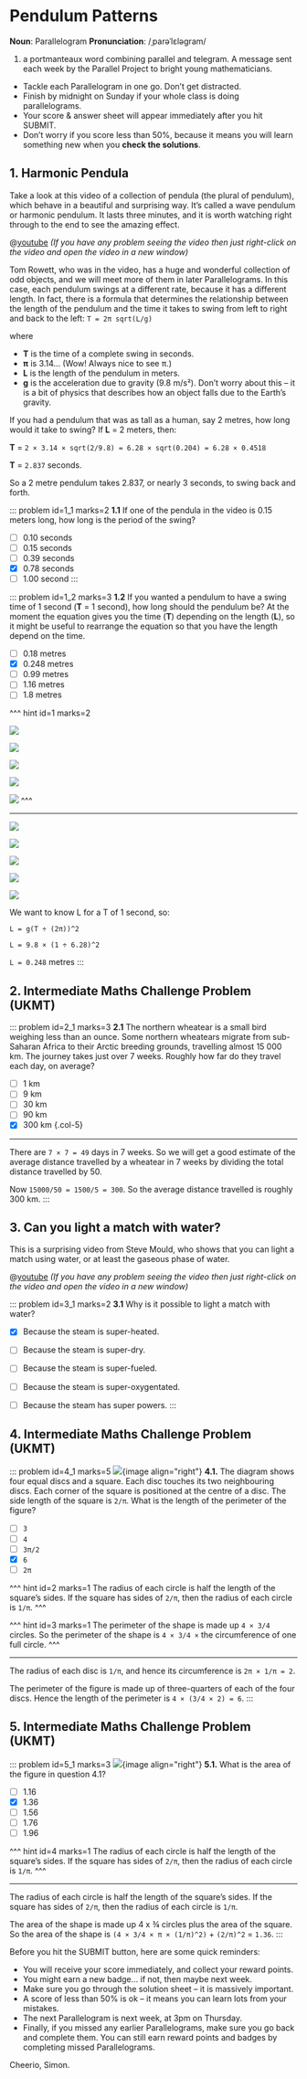 # Pendulum Patterns

<div class="dictionary">

__Noun__: Parallelogram
__Pronunciation__: /ˌparəˈlɛləɡram/

1. a portmanteaux word combining parallel and telegram. A message sent each
week by the Parallel Project to bright young mathematicians.

</div>

*	Tackle each Parallelogram in one go. Don’t get distracted.
*	Finish by midnight on Sunday if your whole class is doing parallelograms.
*	Your score & answer sheet will appear immediately after you hit SUBMIT.
*	Don’t worry if you score less than 50%, because it means you will learn something new when you __check the solutions__.


## 1. Harmonic Pendula

Take a look at this video of a collection of pendula (the plural of pendulum),
which behave in a beautiful and surprising way. It’s called a wave pendulum or
harmonic pendulum. It lasts three minutes, and it is worth watching right through
to the end to see the amazing effect.

@[youtube](RrX2yTGJ6N0?rel=0) _(If you have any problem seeing the video then just right-click on the video and open the video in a new window)_

Tom Rowett, who was in the video, has a huge and wonderful collection of odd objects,
and we will meet more of them in later Parallelograms. In this case, each pendulum
swings at a different rate, because it has a different length. In fact, there is
a formula that determines the relationship between the length of the pendulum and
the time it takes to swing from left to right and back to the left: `T = 2π sqrt(L/g)`

where
* __T__ is the time of a complete swing in seconds.
* __π__ is 3.14... (Wow! Always nice to see π.)
* __L__ is the length of the pendulum in meters.
* __g__ is the acceleration due to gravity (9.8 m/s²). Don’t worry about this –
it is a bit of physics that describes how an object falls due to the Earth’s gravity.

If you had a pendulum that was as tall as a human, say 2 metres, how long would
it take to swing? If __L__ = 2 meters, then:

__T__ = `2 × 3.14 × sqrt(2/9.8) = 6.28 × sqrt(0.204) = 6.28 × 0.4518`

__T__ = `2.837` seconds.

So a 2 metre pendulum takes 2.837, or nearly 3 seconds, to swing back and forth.

::: problem id=1_1 marks=2
__1.1__ If one of the pendula in the video is 0.15 meters long, how long is the
period of the swing?

* [ ] 0.10 seconds
* [ ] 0.15 seconds
* [ ] 0.39 seconds
* [x] 0.78 seconds
* [ ] 1.00 second
:::

::: problem id=1_2 marks=3
__1.2__ If you wanted a pendulum to have a swing time of 1 second (__T__ = 1 second),
how long should the pendulum be? At the moment the equation gives you the time
(__T__) depending on the length (__L__), so it might be useful to rearrange the
equation so that you have the length depend on the time.

* [ ] 0.18 metres
* [x] 0.248 metres
* [ ] 0.99 metres
* [ ] 1.16 metres
* [ ] 1.8 metres

^^^ hint id=1 marks=2


![](/resources/9-21-pendulum-patterns/1-2-first-term.png)

![](/resources/9-21-pendulum-patterns/1-2-second-term.png)

![](/resources/9-21-pendulum-patterns/1-2-third-term.png)

![](/resources/9-21-pendulum-patterns/1-2-fourth-term.png)

![](/resources/9-21-pendulum-patterns/1-2-fifth-term.png)
^^^

---

![](/resources/9-21-pendulum-patterns/1-2-first-term.png)

![](/resources/9-21-pendulum-patterns/1-2-second-term.png)

![](/resources/9-21-pendulum-patterns/1-2-third-term.png)

![](/resources/9-21-pendulum-patterns/1-2-fourth-term.png)

![](/resources/9-21-pendulum-patterns/1-2-fifth-term.png)

We want to know L for a T of 1 second, so:

`L = g(T ÷ (2π))^2`  

`L = 9.8 × (1 ÷ 6.28)^2`  

`L = 0.248` metres
:::


## 2. Intermediate Maths Challenge Problem (UKMT)
<!--- 2013 (5) --->

::: problem id=2_1 marks=3
__2.1__ The northern wheatear is a small bird weighing less than an ounce. Some northern wheatears migrate from sub-Saharan Africa to their Arctic breeding grounds, travelling almost 15 000 km. The journey takes just over 7 weeks. Roughly how far do they travel each day, on average?

* [ ] 1 km
* [ ] 9 km
* [ ] 30 km
* [ ] 90 km
* [x] 300 km
{.col-5}

---

There are `7 × 7 = 49` days in 7 weeks. So we will get a good estimate of the average distance travelled by a wheatear in 7 weeks by dividing the total distance travelled by 50.

Now `15000/50 = 1500/5 = 300`. So the average distance travelled is roughly 300 km.
:::


## 3. Can you light a match with water?

This is a surprising video from Steve Mould, who shows that you can light a match using water, or at least the gaseous phase of water.

@[youtube](JkRAaZIZaAQ?end=130&rel=0) _(If you have any problem seeing the video then just right-click on the video and open the video in a new window)_

::: problem id=3_1 marks=2
__3.1__ Why is it possible to light a match with water?

* [x] Because the steam is super-heated.
* [ ] Because the steam is super-dry.
* [ ] Because the steam is super-fueled.
* [ ] Because the steam is super-oxygentated.
* [ ] Because the steam has super powers.
:::


## 4. Intermediate Maths Challenge Problem (UKMT)
<!--- 2013 (17) --->

::: problem id=4_1 marks=5
![](/resources/9-21-pendulum-patterns/4-circles.jpg){image align="right"}
__4.1.__ The diagram shows four equal discs and a square. Each disc touches its two neighbouring discs. Each corner of the square is positioned at the centre of a disc. The side length of the square is `2/π`. What is the length of the perimeter of the figure?

* [ ] `3`
* [ ] `4`
* [ ] `3π/2`
* [x] `6`
* [ ] `2π`

^^^ hint id=2 marks=1
The radius of each circle is half the length of the square’s sides. If the square has sides of `2/π`, then the radius of each circle is `1/π`.
^^^

^^^ hint id=3 marks=1
The perimeter of the shape is made up `4 × 3/4` circles. So the perimeter of the shape is `4 × 3/4 ×` the circumference of one full circle.
^^^

---

The radius of each disc is `1/π`, and hence its circumference is `2π × 1/π = 2`.  

The perimeter of the figure is made up of three-quarters of each of the four discs. Hence the length of the perimeter is `4 × (3/4 × 2) = 6`.
:::


## 5. Intermediate Maths Challenge Problem (UKMT)
<!--- 2013 (17.1) --->

::: problem id=5_1 marks=3
![](/resources/9-21-pendulum-patterns/4-circles.jpg){image align="right"}
__5.1.__ What is the area of the figure in question 4.1?

* [ ] 1.16
* [x] 1.36
* [ ] 1.56
* [ ] 1.76
* [ ] 1.96

^^^ hint id=4 marks=1
The radius of each circle is half the length of the square’s sides. If the square has sides of `2/π`, then the radius of each circle is `1/π`.
^^^

---

The radius of each circle is half the length of the square’s sides. If the square has sides of `2/π`, then the radius of each circle is `1/π`.

The area of the shape is made up 4 x ¾ circles plus the area of the square. So the area of the shape is `(4 × 3/4 × π × (1/π)^2)` + `(2/π)^2` = `1.36`.
:::


Before you hit the SUBMIT button, here are some quick reminders:

*	You will receive your score immediately, and collect your reward points.
*	You might earn a new badge... if not, then maybe next week.
*	Make sure you go through the solution sheet – it is massively important.
*	A score of less than 50% is ok – it means you can learn lots from your mistakes.
*	The next Parallelogram is next week, at 3pm on Thursday.
*	Finally, if you missed any earlier Parallelograms, make sure you go back and complete them. You can still earn reward points and badges by completing missed Parallelograms.

Cheerio,
Simon.
